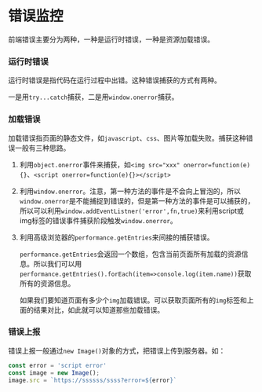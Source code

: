 # 错误监控

前端错误主要分为两种，一种是运行时错误，一种是资源加载错误。

### 运行时错误

运行时错误是指代码在运行过程中出错。这种错误捕获的方式有两种。

一是用`try...catch`捕获，二是用`window.onerror`捕获。

### 加载错误

加载错误指页面的静态文件，如`javascript`、`css`、图片等加载失败。捕获这种错误一般有三种思路。

1. 利用`object.onerror`事件来捕获，如`<img src="xxx" onerror=function(e){}`、`<script onerror=function(e){}></script>`

2. 利用`window.onerror`。注意，第一种方法的事件是不会向上冒泡的，所以`window.onerror`是不能捕捉到错误的，但是第一种方法的事件是可以捕获的，所以可以利用`window.addEventListner('error',fn,true)`来利用script或img标签的错误事件捕获阶段触发`window.onerror`。

3. 利用高级浏览器的`performance.getEntries`来间接的捕获错误。

   `performance.getEntries`会返回一个数组，包含当前页面所有加载的资源信息。所以我们可以用`performance.getEntries().forEach(item=>console.log(item.name))`获取所有的资源信息。

   如果我们要知道页面有多少个`img`加载错误。可以获取页面所有的`img`标签和上面的结果对比，如此就可以知道那些加载错误。

### 错误上报

错误上报一般通过`new Image()`对象的方式，把错误上传到服务器。如：

``` javascript
const error = 'script error'
const image = new Image();
image.src = `https://ssssss/ssss?error=${error}`
```

